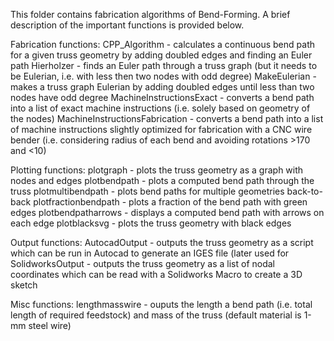 This folder contains fabrication algorithms of Bend-Forming.
A brief description of the important functions is provided below.

Fabrication functions:
CPP_Algorithm - calculates a continuous bend path for a given truss geometry by adding doubled edges and finding an Euler path
Hierholzer - finds an Euler path through a truss graph (but it needs to be Eulerian, i.e. with less then two nodes with odd degree)
MakeEulerian - makes a truss graph Eulerian by adding doubled edges until less than two nodes have odd degree
MachineInstructionsExact - converts a bend path into a list of exact machine instructions (i.e. solely based on geometry of the nodes)
MachineInstructionsFabrication - converts a bend path into a list of machine instructions slightly optimized for fabrication with a CNC wire bender (i.e. considering radius of each bend and avoiding rotations >170 and <10) 

Plotting functions:
plotgraph - plots the truss geometry as a graph with nodes and edges
plotbendpath - plots a computed bend path through the truss
plotmultibendpath - plots bend paths for multiple geometries back-to-back
plotfractionbendpath - plots a fraction of the bend path with green edges
plotbendpatharrows - displays a computed bend path with arrows on each edge
plotblacksvg - plots the truss geometry with black edges

Output functions:
AutocadOutput - outputs the truss geometry as a script which can be run in Autocad to generate an IGES file (later used for 
SolidworksOutput - outputs the truss geometry as a list of nodal coordinates which can be read with a Solidworks Macro to create a 3D sketch

Misc functions:
lengthmasswire - ouputs the length a bend path (i.e. total length of required feedstock) and mass of the truss (default material is 1-mm steel wire)